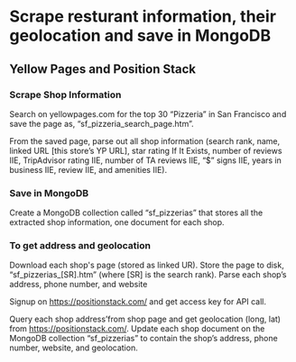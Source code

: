 # Scrape resturant information, their geolocation and save in MongoDB

## Yellow Pages and Position Stack

### Scrape Shop Information
Search on yellowpages.com for the top 30 “Pizzeria” in San Francisco and save the page as, “sf_pizzeria_search_page.htm”.

From the saved page, parse out all shop information (search rank, name, linked URL [this store’s YP URL], star rating If It Exists, number of reviews IIE, TripAdvisor rating IIE, number of TA reviews IIE, “$” signs IIE, years in business IIE, review IIE, and amenities IIE).

### Save in MongoDB    
Create a MongoDB collection called “sf_pizzerias” that stores all the extracted shop information, one document for each shop.


### To get address and geolocation 

Download each shop's page (stored as linked UR). Store the page to disk, “sf_pizzerias_[SR].htm” (where [SR] is the search rank). Parse each shop’s address, phone number, and website

Signup on  https://positionstack.com/ and get access key for API call.

Query each shop address’from shop page and get geolocation (long, lat) from https://positionstack.com/.  Update each shop document on the MongoDB collection “sf_pizzerias” to contain the shop’s address, phone number, website, and geolocation.
    
    

